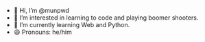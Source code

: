 - 👋 Hi, I’m @munpwd
- 👀 I’m interested in learning to code and playing boomer shooters.
- 🌱 I’m currently learning Web and Python.
- 😄 Pronouns: he/him

<!---
munpwd/munpwd is a ✨ special ✨ repository because its `README.md` (this file) appears on your GitHub profile.
You can click the Preview link to take a look at your changes.
--->
